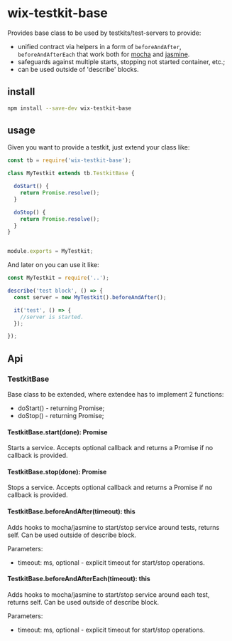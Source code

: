 # wix-testkit-base

Provides base class to be used by testkits/test-servers to provide:
 - unified contract via helpers in a form of `beforeAndAfter`, `beforeAndAfterEach` that work both for [mocha](https://mochajs.org/) and [jasmine](http://jasmine.github.io/). 
 - safeguards against multiple starts, stopping not started container, etc.;
 - can be used outside of 'describe' blocks.

## install

```bash
npm install --save-dev wix-testkit-base
```

## usage

Given you want to provide a testkit, just extend your class like:

```js
const tb = require('wix-testkit-base');

class MyTestkit extends tb.TestkitBase {

  doStart() {
    return Promise.resolve();
  }

  doStop() {
    return Promise.resolve();
  }
}


module.exports = MyTestkit;
```

And later on you can use it like:

```js
const MyTestkit = require('..');

describe('test block', () => {
  const server = new MyTestkit().beforeAndAfter();

  it('test', () => {
    //server is started.  
  });

});
```

## Api

### TestkitBase
Base class to be extended, where extendee has to implement 2 functions:
 - doStart() - returning Promise;
 - doStop() - returning Promise;

#### TestkitBase.start(done): Promise
Starts a service. Accepts optional callback and returns a Promise if no callback is provided.

#### TestkitBase.stop(done): Promise
Stops a service. Accepts optional callback and returns a Promise if no callback is provided.

#### TestkitBase.beforeAndAfter(timeout): this
Adds hooks to mocha/jasmine to start/stop service around tests, returns self. Can be used outside of describe block.

Parameters:
 - timeout: ms, optional - explicit timeout for start/stop operations.

#### TestkitBase.beforeAndAfterEach(timeout): this
Adds hooks to mocha/jasmine to start/stop service around each test, returns self.  Can be used outside of describe block.

Parameters:
 - timeout: ms, optional - explicit timeout for start/stop operations.